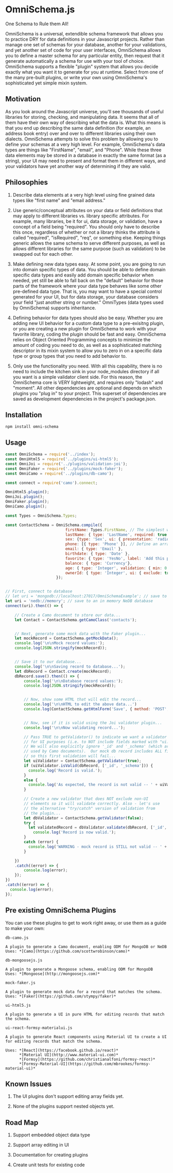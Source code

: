 OmniSchema.js
=============
One Schema to Rule them All!

OmniSchema is a universal, extendible schema framework that allows you to practice DRY for data definitions in your Javascript projects. Rather than manage one set of schemas for your database, another for your validations, and yet another set of code for your user interfaces, OmniSchema allows you to define a master schema for any particular entity, then request that it generate automatically a schema for use with your tool of choice.  OmniSchema supports a flexible "plugin" system that allows you decide exactly what you want it to generate for you at runtime. Select from one of the many pre-built plugins, or write your own using OmniSchema's sophisticated yet simple mixin system. 


Motivation
-----------
As you look around the Javascript universe, you'll see thousands of useful libraries for storing, checking, and manipulating data. It seems that all of them have their own way of describing what the data is. What this means is that you end up describing the same data definition (for example, an address book entry) over and over to different libraries using their own dialects. OmniSchema attempts to solve this problem by allowing you to define your schemas at a very high level. For example, OmniSchema's data types are things like "FirstName", "email", and "Phone". While these three data elements may be stored in a database in exactly the same format (as a string), your UI may need to present and format them in different ways, and your validators have yet another way of determining if they are valid.  


Philosophies
------------
1. Describe data elements at a very high level using fine grained data types like "first name" and "email address."

2. Use generic/conceptual attributes on your data or field definitions that may apply to different libraries vs. library specific attributes. For example, many libraries, be it for ui, data storage, or validation, have a concept of a field being "required". You should only have to describe this once, regardless of whether or not a library thinks the attribute is called "required", "isRequired", "req", or something else. Keeping things generic allows the same schema to serve different purposes, as well as allows different libraries for the same purpose (such as validation) to be swapped out for each other.

3. Make defining new data types easy. At some point, you are going to run into domain specific types of data. You should be able to define domain specific data types and easily add domain specific behavior when needed, yet still be able to fall back on the "default" behavior for those parts of the framework where your data type behaves like some other pre-defined data type.  That is, you may want to have a special control generated for your UI, but for data storage, your database considers your field "just another string or number."  OmniTypes (data types used by OmniSchema) supports inheritance.

4. Defining behavior for data types should also be easy.  Whether you are adding new UI behavior for a custom data type to a pre-exisitng plugin, or you are creating a new plugin for OmniSchema to work with your favorite library, coding the plugin should be fast and easy.  OmniSchema relies on Object Oriented Programming concepts to minimize the amount of coding you need to do, as well as a sophisticated matching descriptor in its mixin system to allow you to zero in on a specific data type or group types that you need to add behavior to.

5. Only use the functionality you need.  With all this capability, there is no need to include the kitchen sink
in your node_modules directory if all you want is a simple validator client side. For this reason, the OmniSchema core is VERY lightweight, and requires only "lodash" and "moment".  All other dependencies are optional and depends on which plugins you "plug in" to your project. This superset of dependencies are saved as development dependencies in the project's package.json.


Installation
------------

```
npm install omni-schema
```


Usage
------------

```javascript
const OmniSchema = require('../index');
const OmniHtml5 = require('../plugins/ui-html5');
const OmniJoi = require('../plugins/validation-joi');
const OmniFaker = require('../plugins/mock-faker');
const OmniCamo = require('../plugins/db-camo');

const connect = require('camo').connect;

OmniHtml5.plugin();
OmniJoi.plugin();
OmniFaker.plugin();
OmniCamo.plugin();

const Types = OmniSchema.Types;

const ContactSchema = OmniSchema.compile({
                          firstName: Types.FirstName, // The simplest way to declare a field
                          lastName: { type: 'LastName', required: true }, // If you need to vary from the defaults
                          sex: {type: 'Sex', ui: { presentation: 'radio' } }, // Adding a hint to one of the plugins
                          phone: [{ type: 'Phone' }], // Define an array of something by wrapping it in brackets
                          email: { type: 'Email' },
                          birthdate: { type: 'Date' },
                          favorite: { type: 'YesNo', label: 'Add this person to your favorites?' },
                          balance: { type: 'Currency'},
                          age: { type: 'Integer', validation: { min: 0 }},
                          ownerId: { type: 'Integer', ui: { exclude: true }}, // Internal field - no user editing
                      });


// First, connect to database
// let uri = 'mongodb://localhost:27017/OmniSchemaExample'; // save to a MongoDB database
let uri = 'nedb://memory'; // save to an in memory NeDB database
connect(uri).then(() => {

    // Create a Camo document to store our data...
    let Contact = ContactSchema.getCamoClass('contacts');


    // Next, generate some mock data with the Faker plugin...
    let mockRecord = ContactSchema.getMockData();
    console.log('\n\nMock record values:');
    console.log(JSON.stringify(mockRecord));


    // Save it to our database...
    console.log('\n\nSaving record to database...');
    let dbRecord = Contact.create(mockRecord);
    dbRecord.save().then(() => {
        console.log('\n\nDatabase record values:');
        console.log(JSON.stringify(mockRecord));


        // Now, show some HTML that will edit the record...
        console.log('\n\nHTML to edit the above data...')
        console.log(ContactSchema.getHtmlForm('Save', { method: 'POST', action: '/contact/save'}, mockRecord));


        // Now, see if it is valid using the Joi validator plugin...
        console.log('\n\nNow validating record...');

        // Pass TRUE to getValidator() to indicate we want a validator
        // for UI purposes (i.e. to NOT include fields marked with "ui.exclude: true")
        // We will also explicitly ignore '_id' and '_schema' (which are internal fields
        // used by Camo documents).  Our mock db record includes ALL fields (including the 'ownerId')
        // so this first validation will fail...
        let uiValidator = ContactSchema.getValidator(true);
        if (uiValidator.isValid(dbRecord, ['_id', '_schema'])) {
          console.log('Record is valid.');
        }
        else {
          console.log('As expected, the record is not valid -- ' + uiValidator.lastError);
        }

        // Create a new validator that does NOT exclude non-UI
        // elements so it will validate correctly. Also - let's use
        // the alternative "try/catch" version of validation from
        // the plugin...
        let dbValidator = ContactSchema.getValidator(false);
        try {
          let validatedRecord = dbValidator.validate(dbRecord, ['_id', '_schema']);
            console.log('Record is now valid.');
        }
        catch (error) {
          console.log('WARNING - mock record is STILL not valid -- ' + error.message);
        }

    })
    .catch((error) => {
        console.log(error);
    });
})
.catch((error) => {
  console.log(error);
});
```

Pre existing OmniSchema Plugins
-------------------------------

You can use these plugins to get to work right away, or use them as a guide to make your own:

```
db-camo.js

A plugin to generate a Camo document, enabling ODM for MongoDB or NeDB
Uses: *[Camo](https://github.com/scottwrobinson/camo)*
```


```
db-mongoosejs.js

A plugin to generate a Mongoose schema, enabling ODM for MongoDB
Uses: *[Mongoose](http://mongoosejs.com)*
```


```
mock-faker.js

A plugin to generate mock data for a record that matches the schema.
Uses: *[Faker](https://github.com/stympy/faker)*
```

```
ui-html5.js

A plugin to generate a UI in pure HTML for editing records that match the schema.
```

```
ui-react-formsy-materialui.js

A plugin to generate React components using Material UI to create a UI for editing records that match the schema.

Uses: *[React](https://facebook.github.io/react)*
      *[Material UI](http://www.material-ui.com)*
      *[Formsy](https://github.com/christianalfoni/formsy-react)*
      *[Formsy-Material-UI](https://github.com/mbrookes/formsy-material-ui)*
```

Known Issues
-------------------------------
1. The UI plugins don't support editing array fields yet.

2. None of the plugins support nested objects yet.


Road Map
------------------------------
1. Support embedded object data type

2. Support array editing in UI

3. Documentation for creating plugins

4. Create unit tests for existing code
